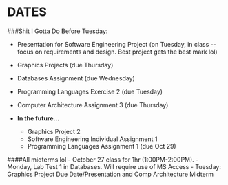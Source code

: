 DATES
=====

###Shit I Gotta Do Before Tuesday:

- Presentation for Software Engineering Project (on Tuesday, in class --  focus on requirements and design. Best project gets the best mark lol)
- Graphics Projects (due Thursday)
- Databases Assignment (due Wednesday)
- Programming Languages Exercise 2 (due Tuesday)
- Computer Architecture Assignment 3 (due Thursday)

- **In the future...**
    - Graphics Project 2
    - Software Engineering Individual Assignment 1
    - Programming Languages Assignment 1 (due Oct 29)

####All midterms lol
    - October 27 class for 1hr (1:00PM-2:00PM).
    - Monday, Lab Test 1 in Databases. Will require use of MS Access
    - Tuesday: Graphics Project Due Date/Presentation and Comp Architecture Midterm
